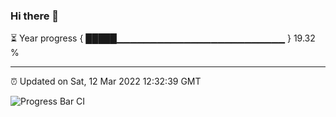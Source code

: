 ### Hi there 👋

⏳ Year progress { █████▁▁▁▁▁▁▁▁▁▁▁▁▁▁▁▁▁▁▁▁▁▁▁▁▁ } 19.32 %

---

⏰ Updated on Sat, 12 Mar 2022 12:32:39 GMT

![Progress Bar CI](https://github.com/ZhaoGui/ZhaoGui/workflows/Progress%20Bar%20CI/badge.svg)
